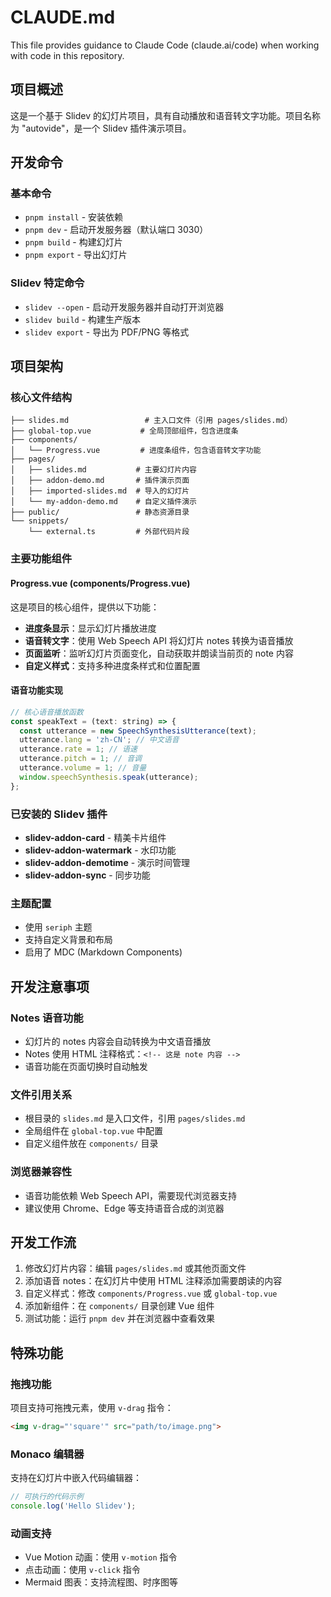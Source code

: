# CLAUDE.md

This file provides guidance to Claude Code (claude.ai/code) when working with code in this repository.

## 项目概述

这是一个基于 Slidev 的幻灯片项目，具有自动播放和语音转文字功能。项目名称为 "autovide"，是一个 Slidev 插件演示项目。

## 开发命令

### 基本命令
- `pnpm install` - 安装依赖
- `pnpm dev` - 启动开发服务器（默认端口 3030）
- `pnpm build` - 构建幻灯片
- `pnpm export` - 导出幻灯片

### Slidev 特定命令
- `slidev --open` - 启动开发服务器并自动打开浏览器
- `slidev build` - 构建生产版本
- `slidev export` - 导出为 PDF/PNG 等格式

## 项目架构

### 核心文件结构
```
├── slides.md                 # 主入口文件（引用 pages/slides.md）
├── global-top.vue           # 全局顶部组件，包含进度条
├── components/
│   └── Progress.vue         # 进度条组件，包含语音转文字功能
├── pages/
│   ├── slides.md           # 主要幻灯片内容
│   ├── addon-demo.md       # 插件演示页面
│   ├── imported-slides.md  # 导入的幻灯片
│   └── my-addon-demo.md    # 自定义插件演示
├── public/                 # 静态资源目录
└── snippets/
    └── external.ts         # 外部代码片段
```

### 主要功能组件

#### Progress.vue (components/Progress.vue)
这是项目的核心组件，提供以下功能：
- **进度条显示**：显示幻灯片播放进度
- **语音转文字**：使用 Web Speech API 将幻灯片 notes 转换为语音播放
- **页面监听**：监听幻灯片页面变化，自动获取并朗读当前页的 note 内容
- **自定义样式**：支持多种进度条样式和位置配置

#### 语音功能实现
```javascript
// 核心语音播放函数
const speakText = (text: string) => {
  const utterance = new SpeechSynthesisUtterance(text);
  utterance.lang = 'zh-CN'; // 中文语音
  utterance.rate = 1; // 语速
  utterance.pitch = 1; // 音调
  utterance.volume = 1; // 音量
  window.speechSynthesis.speak(utterance);
};
```

### 已安装的 Slidev 插件
- **slidev-addon-card** - 精美卡片组件
- **slidev-addon-watermark** - 水印功能
- **slidev-addon-demotime** - 演示时间管理
- **slidev-addon-sync** - 同步功能

### 主题配置
- 使用 `seriph` 主题
- 支持自定义背景和布局
- 启用了 MDC (Markdown Components)

## 开发注意事项

### Notes 语音功能
- 幻灯片的 notes 内容会自动转换为中文语音播放
- Notes 使用 HTML 注释格式：`<!-- 这是 note 内容 -->`
- 语音功能在页面切换时自动触发

### 文件引用关系
- 根目录的 `slides.md` 是入口文件，引用 `pages/slides.md`
- 全局组件在 `global-top.vue` 中配置
- 自定义组件放在 `components/` 目录

### 浏览器兼容性
- 语音功能依赖 Web Speech API，需要现代浏览器支持
- 建议使用 Chrome、Edge 等支持语音合成的浏览器

## 开发工作流

1. 修改幻灯片内容：编辑 `pages/slides.md` 或其他页面文件
2. 添加语音 notes：在幻灯片中使用 HTML 注释添加需要朗读的内容
3. 自定义样式：修改 `components/Progress.vue` 或 `global-top.vue`
4. 添加新组件：在 `components/` 目录创建 Vue 组件
5. 测试功能：运行 `pnpm dev` 并在浏览器中查看效果

## 特殊功能

### 拖拽功能
项目支持可拖拽元素，使用 `v-drag` 指令：
```html
<img v-drag="'square'" src="path/to/image.png">
```

### Monaco 编辑器
支持在幻灯片中嵌入代码编辑器：
```ts {monaco-run}
// 可执行的代码示例
console.log('Hello Slidev');
```

### 动画支持
- Vue Motion 动画：使用 `v-motion` 指令
- 点击动画：使用 `v-click` 指令
- Mermaid 图表：支持流程图、时序图等
